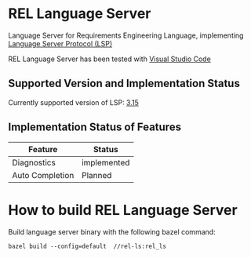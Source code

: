 # REL Language Server

Language Server for Requirements Engineering Language, implementing [Language Server Protocol (LSP)](https://microsoft.github.io/language-server-protocol/)

REL Language Server has been tested with [Visual Studio Code](https://code.visualstudio.com/)

## Supported Version and Implementation Status

Currently supported version of LSP: [3.15](https://microsoft.github.io/language-server-protocol/specifications/specification-3-15/)

## Implementation Status of Features

| Feature         | Status      |
| -------------   |-------------|
| Diagnostics     | implemented |
| Auto Completion | Planned     |


# How to build REL Language Server

Build language server binary with the following bazel command:

```
bazel build --config=default  //rel-ls:rel_ls
``` 